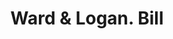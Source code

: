 ---
doi: 10.7916/D85T4XMM
date_other: '1870'
date_other_textual: 1870-1879
form: printed ephemera
genre:
- Invoices
name:
- Ward & Logan
object_in_context_url: https://biggert.cul.columbia.edu/items/view/ave_biggert_01167
subject_hierarchical_geographic:
- Newburgh, New York, United States
subject_name:
- Ward & Logan
title: Ward & Logan. Bill
sort_title: Ward & Logan. Bill
call_number: ave_biggert_01167
coordinates:
- 41.51972222222222,-74.0213888888889
pid: ave_biggert_01167
identifiers: ave_biggert_01167
canvas_id: ldpd:396431
permalink: "/items/ave_biggert_01167/"
layout: iiif-image-page
---